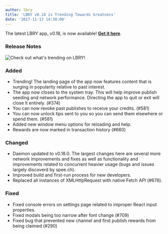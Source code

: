 ```yaml
---
author: lbry
title: 'LBRY v0.18 is Trending Towards Greatness'
date: '2017-11-13 14:30:00'
---
```

The latest LBRY app, v0.18, is now available! **[Get it here](https://lbry.io/get)**.

### Release Notes

![Check out what's trending on LBRY!](https://spee.ch/2/Version18.gif)

### Added
* Trending! The landing page of the app now features content that is surging in popularity relative to past interest.
* The app now closes to the system tray. This will help improve publish seeding and network performance. Directing the app to quit or exit will close it entirely. (#374)
* You can now revoke past publishes to receive your credits. (#581)
* You can now unlock tips sent to you so you can send them elsewhere or spend them. (#581)
* Added new window menu options for reloading and help.
* Rewards are now marked in transaction history (#660)

### Changed
* Daemon updated to v0.18.0. The largest changes here are several more network improvements and fixes as well as functionality and improvements related to concurrent heavier usage (bugs and issues largely discoverd by spee.ch).
* Improved build and first-run process for new developers.
* Replaced all instances of XMLHttpRequest with native Fetch API (#676).

### Fixed
* Fixed console errors on settings page related to improper React input properties.
* Fixed modals being too narrow after font change (#709)
* Fixed bug that prevented new channel and first publish rewards from being claimed (#290)

